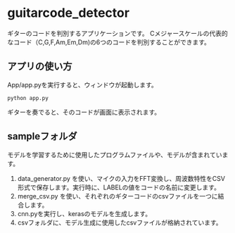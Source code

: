 # guitarcode_detector
ギターのコードを判別するアプリケーションです。
Cメジャースケールの代表的なコード（C,G,F,Am,Em,Dm)の6つのコードを判別することができます。

## アプリの使い方
App/app.pyを実行すると、ウィンドウが起動します。

``` python app.py ```

ギターを奏でると、そのコードが画面に表示されます。

## sampleフォルダ
モデルを学習するために使用したプログラムファイルや、モデルが含まれています。

1. data_generator.py を使い、マイクの入力をFFT変換し、周波数特性をCSV形式で保存します。実行時に、LABELの値をコードの名前に変更します。
2. merge_csv.py を使い、それぞれのギターコードのcsvファイルを一つに結合します。
3. cnn.pyを実行し、kerasのモデルを生成します。
4. csvフォルダに、モデル生成に使用したcsvファイルが格納されています。
